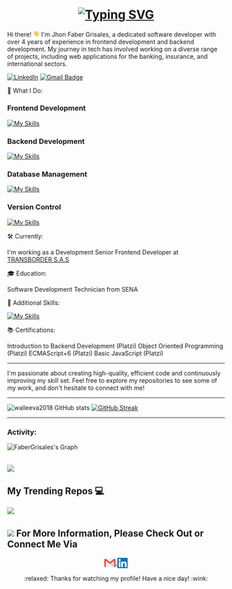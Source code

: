 <!-- # Jhon Faber Grisales
## Full Stack Software Developer -->

<h1 align = "center">
<a href="https://git.io/typing-svg"><img src="https://readme-typing-svg.demolab.com?font=Fira+Code&size=75&duration=1400&pause=500&color=FF72FF&background=000000EE&center=true&multiline=true&width=1920&height=384&lines=Hello+there+!;+I'm+Jhon+Faber+Grisales+;Welcome+to+my+GitHub+profile" alt="Typing SVG" /></a>
</h1>

Hi there!  <img  src="https://raw.githubusercontent.com/ABSphreak/ABSphreak/master/gifs/Hi.gif" width="15px"> I'm Jhon Faber Grisales, a dedicated software developer with over 4 years of experience in frontend development and backend development. My journey in tech has involved working on a diverse range of projects, including web applications for the banking, insurance, and international sectors.

[![LinkedIn](https://img.shields.io/badge/LinkedIn-blue?style=flat&logo=linkedin&labelColor=blue)](https://www.linkedin.com/in/jhon-faber-grisales-rodr%C3%ADguez-b9a458176)
[![Gmail Badge](https://img.shields.io/badge/jhongrisrod@gmail.com-30302f?style=flat&logo=Gmail&logoColor=red)](mailto:jhongrisrod@gmail.com)

🚀 What I Do:

### Frontend Development
[![My Skills](https://skillicons.dev/icons?i=angular,react,js,ts,html,css,bootstrap,jquery)](https://skillicons.dev)
### Backend Development
[![My Skills](https://skillicons.dev/icons?i=java,cs,dotnet,php,spring)](https://skillicons.dev)
### Database Management
[![My Skills](https://skillicons.dev/icons?i=mysql,mongodb)](https://skillicons.dev)
### Version Control
[![My Skills](https://skillicons.dev/icons?i=github,gitlab)](https://skillicons.dev)


🛠️ Currently:

I'm working as a Development Senior Frontend Developer at [TRANSBORDER S.A.S](https://www.transborder.com.co/)

🎓 Education:

Software Development Technician from SENA
    
🌟 Additional Skills:

[![My Skills](https://skillicons.dev/icons?i=npm,nodejs,postman,powershell,vscode,ubuntu,windows,aws,azure,bash,docker,eclipse,figma,idea,laravel)](https://skillicons.dev)

📚 Certifications:

Introduction to Backend Development (Platzi)
Object Oriented Programming (Platzi)
ECMAScript+6 (Platzi)
Basic JavaScript (Platzi)

---

I'm passionate about creating high-quality, efficient code and continuously improving my skill set. Feel free to explore my repositories to see some of my work, and don't hesitate to connect with me!

------
![walleeva2018 GitHub stats](https://github-readme-stats.vercel.app/api?username=FaberGrisales&show_icons=true&theme=radical) 
[![GitHub Streak](https://github-readme-streak-stats.herokuapp.com?user=FaberGrisales&theme=blueberry-duo&hide_border=true&border_radius=6&date_format=M%20j%5B%2C%20Y%5D&card_width=504)](https://git.io/streak-stats)

------

<h3 align="left">Activity:</h3>

![FaberGrisales's Graph](https://github-readme-activity-graph.vercel.app/graph?username=FaberGrisales&custom_title=Supun's%20GitHub%20Activity%20Graph&bg_color=0D1117&color=7F3FBF&line=7F3FBF&point=7F3FBF&area_color=FFFFFF&title_color=FFFFFF&area=true)
<br><br>

<img
    align="center"
    src="https://github-profile-trophy.vercel.app/?username=FaberGrisales&theme=onedark"
/>

## My Trending Repos 💻

[![](https://github-readme-stats.vercel.app/api/pin/?username=FaberGrisales&repo=DuckHuntGame-AI&&bg_color=45,fc00ff,00dbde&title_color=fff&text_color=fff)](https://github.com/FaberGrisales/boot-curriculum)


## <img src='https://raw.githubusercontent.com/ShahriarShafin/ShahriarShafin/main/Assets/handshake.gif' width="80px"> For More Information, Please Check Out or Connect Me Via
<p align="center">
  <a href="mailto:jhongrisrod@gmail.com" >
    <img align="center" alt="Jhon Grisales | Gmail" width="26px" src="https://github.com/SatYu26/SatYu26/blob/master/Assets/Gmail.svg" />
  </a>
  
  <a href="https://www.linkedin.com/in/jhon-faber-grisales-rodr%C3%ADguez-b9a458176/" target="_blank">
    <img align="center" alt="Jhon Grisales | Linkedin" width="24px" src="https://github.com/SatYu26/SatYu26/blob/master/Assets/Linkedin.svg" />
  </a>
<p> 

<div align="center">
  :relaxed: Thanks for watching my profile! Have a nice day! :wink:
</div>

